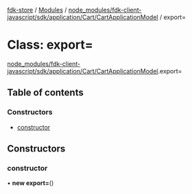 [fdk-store](../README.md) / [Modules](../modules.md) / [node\_modules/fdk-client-javascript/sdk/application/Cart/CartApplicationModel](../modules/node_modules_fdk_client_javascript_sdk_application_Cart_CartApplicationModel.md) / export=

# Class: export=

[node_modules/fdk-client-javascript/sdk/application/Cart/CartApplicationModel](../modules/node_modules_fdk_client_javascript_sdk_application_Cart_CartApplicationModel.md).export=

## Table of contents

### Constructors

- [constructor](node_modules_fdk_client_javascript_sdk_application_Cart_CartApplicationModel.export_-1.md#constructor)

## Constructors

### constructor

• **new export=**()
